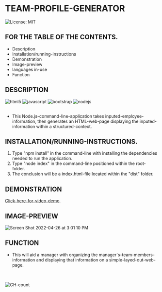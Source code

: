 # TEAM-PROFILE-GENERATOR
![License: MIT](https://img.shields.io/badge/License-MIT-yellow.svg)

## FOR THE TABLE OF THE CONTENTS.
* Description
* Installation/running-instructions
* Demonstration
* Image-preview
* languages in-use
* Function

## DESCRIPTION
<div>
  <img src="https://img.shields.io/badge/HTML5-E34F26?style=for-the-badge&logo=html5&logoColor=white" alt="html5"/>
  <img src="https://img.shields.io/badge/JavaScript-323330?style=for-the-badge&logo=javascript&logoColor=F7DF1E" alt="javascript"/>
  <img src="https://img.shields.io/badge/Bootstrap-563D7C?style=for-the-badge&logo=bootstrap&logoColor=white" alt="bootstrap"/>
  <img src="https://img.shields.io/badge/Node.js-339933?style=for-the-badge&logo=nodedotjs&logoColor=white" alt="nodejs"/>
  </br>
  </br>
</div>

* This Node.js-command-line-application takes inputed-employee-information, then generates an HTML-web-page displaying the inputed-information within a structured-context.

## INSTALLATION/RUNNING-INSTRUCTIONS.
1. Type "npm install" in the command-line with installing the dependencies needed to run the application.
2. Type "node index" in the command-line positioned within the root-folder.
3. The conclusion will be a index.html-file located within the "dist" folder.

## DEMONSTRATION
[Click-here-for-video-demo](https://drive.google.com/file/d/1iTDmOChJLPZBmYluwolXQYJ131ItpADI/view?usp=sharing).

## IMAGE-PREVIEW
![Screen Shot 2022-04-26 at 3 01 10 PM](https://user-images.githubusercontent.com/94572199/165377600-5fe0afd3-f6e0-4769-adb6-e5eb77bac448.png)

## FUNCTION
* This will aid a manager with organizing the manager's-team-members-information and displaying that information on a simple-layed-out-web-page.

<div id="badges">
  <br/>
  <br/>
  <img src="https://hits.seeyoufarm.com/api/count/incr/badge.svg?url=https%3A%2F%2Fgithub.com%2F{username}1212%2Fhit-counter" alt="GH-count"/>
  </div>

